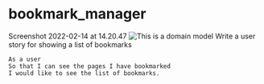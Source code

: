 # bookmark_manager


Screenshot 2022-02-14 at 14.20.47
![This is a domain model](https://miro.com/app/board/uXjVONQRX4Y=/) 
Write a user story for showing a list of bookmarks
```
As a user
So that I can see the pages I have bookmarked
I would like to see the list of bookmarks.
```